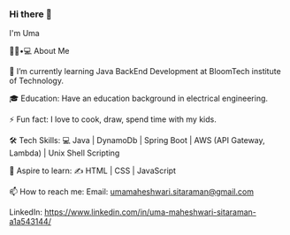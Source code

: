 ### Hi there 👋

<!--
**umasitaraman/umasitaraman** is a ✨ _special_ ✨ repository because its `README.md` (this file) appears on your GitHub profile.

Here are some ideas to get you started:

-  I’m currently working on ...
- 🌱 I’m currently learning ...
- 👯 I’m looking to collaborate on ...
- 🤔 I’m looking for help with ...
- 💬 Ask me about ...
- 
- 😄 Pronouns: ...
- ⚡ Fun fact: ...
-->

I'm Uma

👨🏻•💻 About Me

🌱   I’m currently learning Java BackEnd Development at BloomTech institute of Technology.

🎓   Education:
     Have an education background in electrical engineering.

⚡   Fun fact: I love to cook, draw, spend time with my kids.

🛠 Tech Skills:
💻  Java | DynamoDb | Spring Boot | AWS (API Gateway, Lambda) | Unix Shell Scripting

🔭 Aspire to learn:
✍️   HTML | CSS | JavaScript

📫 How to reach me: 
   Email: umamaheshwari.sitaraman@gmail.com
   
   LinkedIn: https://www.linkedin.com/in/uma-maheshwari-sitaraman-a1a543144/


